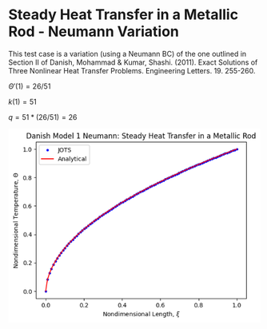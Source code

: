 # Steady Heat Transfer in a Metallic Rod - Neumann Variation

This test case is a variation (using a Neumann BC) of the one outlined in Section II of Danish, Mohammad & Kumar, Shashi. (2011). Exact Solutions of Three Nonlinear Heat Transfer Problems. Engineering Letters. 19. 255-260. 

$\Theta'(1)=26/51$

$k(1)=51$

$q=51*(26/51)=26$

![Verification](Danish_Model1_Neumann_Results.png)